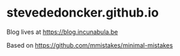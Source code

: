 # stevededoncker.github.io

Blog lives at https://blog.incunabula.be

Based on https://github.com/mmistakes/minimal-mistakes
